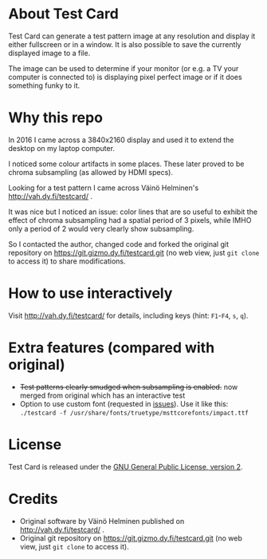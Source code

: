 # About Test Card

Test Card can generate a test pattern image at any resolution and display it either fullscreen or in a window. It is also possible to save the currently displayed image to a file.

The image can be used to determine if your monitor (or e.g. a TV your computer is connected to) is displaying pixel perfect image or if it does something funky to it.

# Why this repo

In 2016 I came across a 3840x2160 display and used it to extend the desktop on my laptop computer.

I noticed some colour artifacts in some places.  These later proved to be chroma subsampling (as allowed by HDMI specs).

Looking for a test pattern I came across Väinö Helminen's http://vah.dy.fi/testcard/ .

It was nice but I noticed an issue: color lines that are so useful to exhibit the effect of chroma subsampling had a spatial period of 3 pixels, while IMHO only a period of 2 would very clearly show subsampling.

So I contacted the author, changed code and forked the original git repository on https://git.gizmo.dy.fi/testcard.git (no web view, just `git clone` to access it) to share modifications.

# How to use interactively

Visit <http://vah.dy.fi/testcard/> for details, including keys (hint: `F1`-`F4`, `s`, `q`).
# Extra features (compared with original)

* ~~Test patterns clearly smudged when subsampling is enabled.~~ now merged from original which has an interactive test
* Option to use custom font (requested in [issues](https://github.com/fidergo-stephane-gourichon/digital_video_test_card/issues)).  Use it like this: `./testcard -f /usr/share/fonts/truetype/msttcorefonts/impact.ttf`

# License

Test Card is released under the [GNU General Public License, version 2](http://www.gnu.org/licenses/gpl-2.0.html).

# Credits

* Original software by Väinö Helminen published on http://vah.dy.fi/testcard/ .
* Original git repository on https://git.gizmo.dy.fi/testcard.git (no web view, just `git clone` to access it).
